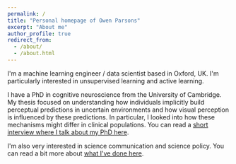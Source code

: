 ```yaml
---
permalink: /
title: "Personal homepage of Owen Parsons"
excerpt: "About me"
author_profile: true
redirect_from:
  - /about/
  - /about.html
---
```


I'm a machine learning engineer / data scientist based in Oxford, UK. I'm particularly interested in unsupervised learning and active learning. 

I have a PhD in cognitive neuroscience from the University of Cambridge. My thesis focused on understanding how individuals implicitly build perceptual predictions in uncertain environments and how visual perception is influenced by these predictions. In particular, I looked into how these mechanisms might differ in clinical populations. You can read a [short interview where I talk about my PhD here](https://www.psychiatry.cam.ac.uk/blog/2019/03/11/congratulations-to-owen-parsons-for-completing-his-phd/).

I'm also very interested in science communication and science policy. You can read a bit more about [what I've done here](https://owenparsons.github.io/comms/).
